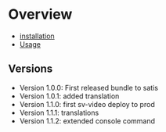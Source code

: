 Overview
========

* [installation](docs/installation.md)
* [Usage](docs/usage.md)

Versions
--------


* Version 1.0.0: First released bundle to satis
* Version 1.0.1: added translation
* Version 1.1.0: first sv-video deploy to prod
* Version 1.1.1: translations
* Version 1.1.2: extended console command